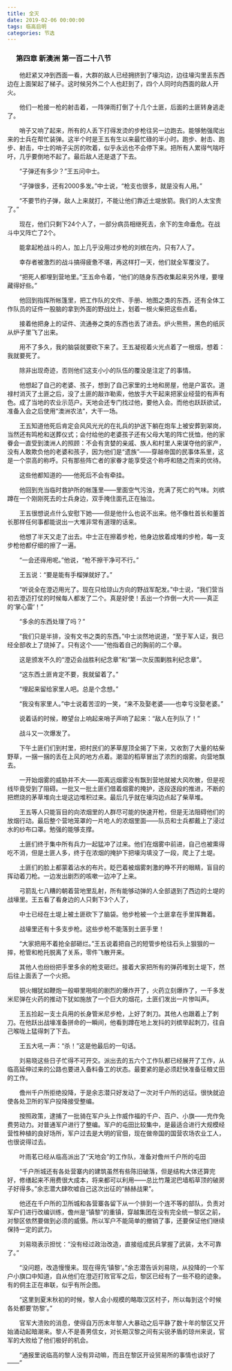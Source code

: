 ```yaml
---
title: 全灭
date: 2019-02-06 00:00:00
tags: 临高启明
categories: 节选
---
```


### 　  第四章 新澳洲 第一百二十八节

　　他赶紧又冲到西面一看，大群的敌人已经拥挤到了壕沟边，边往壕沟里丢东西边在上面架起了梯子。这时候另外二个人也赶到了，四个人同时向西面的敌人开火。

　　他们一枪接一枪的射击着，一阵弹雨打倒了十几个土匪，后面的土匪转身逃走了。

　　哨子又响了起来，所有的人丢下打得发烫的步枪往另一边跑去。能够勉强爬出来的士兵在帮忙装弹。这半个时是王五有生以来最忙碌的半小时。跑步、射击、跑步、射击，中士的哨子尖厉的吹着，似乎永远也不会停下来。把所有人累得气喘吁吁，几乎要倒地不起了。最后敌人还是退了下去。

　　“子弹还有多少？”王五问中士。

　　“子弹很多，还有2000多发。”中士说，“枪支也很多，就是没有人用。”

　　“不要节约子弹，敌人上来就打，不能让他们靠近土堤放箭。我们的人太宝贵了。”

　　现在，他们只剩下24个人了，一部分病员相继死去，余下的生命垂危。在战斗中又阵亡了2个。

　　能拿起枪战斗的人，加上几乎没用过步枪的刘槟在内，只有7人了。

　　幸存者被激烈的战斗搞得疲惫不堪，再这样打一天，他们就全军覆没了。

　　“把死人都埋到营地里。”王五命令着，“他们的随身东西收集起来另外埋，要埋藏得好些。”

　　他回到指挥所帐篷里，把工作队的文件、手册、地图之类的东西，还有全体工作队员的证件一股脑的拿到外面的野战灶上，划着一根火柴把这些点着。

　　接着他把身上的证件、流通券之类的东西也丢了进去。炉火熊熊，黑色的纸灰从炉子里飞了出来。

　　用不了多久，我的脑袋就要砍下来了。王五凝视着火光点着了一根烟，想着：我就要死了。

　　除非出现奇迹，否则他们这支小小的队伍的覆没是注定了的事情。

　　他想起了自己的老婆、孩子，想到了自己家里的土地和房屋，他是户富农。道禄村消灭了土匪之后，没了土匪的敲诈勒索，他放手大干起来把家业经营的有声有色。成了当地的农业示范户。天地会还专门找过他，要他入会。而他也跃跃欲试，准备入会之后使用“澳洲农法”，大干一场。

　　王五知道他死后肯定会风风光光的在礼兵的护送下躺在炮车上被安葬到翠岗，当然还有鸣枪和送葬仪式；会付给他的老婆孩子还有父母大笔的阵亡抚恤，他的家眷会一直受到澳洲人的照顾：不会有贪婪的亲戚、族人和村里人来谋夺他的家产，没有人敢欺负他的老婆和孩子，因为他们是“遗族”——穿越帝国的民事体系里，这是一个崇高的称呼。只有那些阵亡者的家眷才能享受这个称呼和随之而来的优待。

　　这些他都知道的——他死后不会有牵挂。

　　他回到充当临时救护所的帐篷里——里面空气污浊，充满了死亡的气味。刘槟蹲在一个刚刚死去的士兵身边，双手掩住面孔正在抽泣。

　　王五很想说点什么安慰下她——但是他什么也说不出来。他不像杜首长和董首长那样任何事都能说出一大堆非常有道理的话来。

　　他想了半天又走了出去。中士正在擦着步枪，他身边放着成堆的步枪，每一支步枪他都仔细的擦了一遍。

　　“一会还得用呢。”他说，“枪不擦干净可不行。”

　　王五说：“要是能有手榴弹就好了。”

　　“听说全在澄迈用光了。现在只给琼山方向的野战军配发。”中士说，“我们营当初去澄迈打仗的时候每人都发了二个。真是好使！丢出一个炸倒一大片——真正的‘掌心雷’！”

　　“多余的东西处理了吗？”

　　“我们只是半排，没有文书之类的东西。”中士淡然地说道，“至于军人证，我已经全部收上了烧掉了。只有这个——”他指着自己的胸前的二个章。

　　这是颁发不久的“澄迈会战胜利纪念章”和“第一次反围剿胜利纪念章”。

　　“这东西土匪肯定不要，我就留着了。”

　　“埋起来留给家里人吧。总是个念想。”

　　“我没有家里人。”中士说着苦涩的一笑，“来不及娶老婆——也幸亏没娶老婆。”

　　说着话的时候，瞭望台上响起来哨子声响了起来：“敌人在列队了！”

　　战斗又一次爆发了。

　　下午土匪们们到村里，把村民们的茅草屋顶全揭了下来，又收割了大量的枯柴野草，一捆一捆的丢在上风的地方点着。潮湿的稻草冒出了浓烈的烟雾。向营地飘去。

　　一开始烟雾的威胁并不大——距离远烟雾没有飘到营地就被大风吹散，但是视线毕竟受到了阻碍。一批又一批土匪们借着烟雾的掩护，逐段逐段的推进，不断的把燃烧的茅草堆向土堤这边堆积过来。最后几乎就在壕沟边点起了柴草堆。

　　王五等人只能盲目的向浓烟里的人群尽可能的快速开枪，但是无法阻碍他们的放烟行动。最后整个营地笼罩的一片呛人的浓烟里面——队员和士兵都戴上了浸过水的纱布口罩。勉强的能够支撑。

　　土匪们终于集中所有兵力一起猛冲了过来。他们在烟雾中前进，自己也被熏得吃不消，但是土匪人多，终于在浓烟的掩护下把壕沟填没了一段，爬上了土堤。

　　土匪们的脸上都蒙着沾水的布片。眨巴着被烟雾刺激的睁不开的眼睛，盲目的挥动着刀枪。一边发出剧烈的咳嗽一边冲了上来。

　　弓箭乱七八糟的朝着营地里乱射，所有能够动弹的人全部退到了西边的土堤的战壕里。王五看了看身边的人只剩下3个人了，

　　中士已经在土堤上被土匪砍下了脑袋。他步枪被一个土匪拿在手里挥舞着。

　　战壕里还有十多支步枪。这些步枪不能落到土匪手里！

　　“大家把用不着抢全部砸烂。”王五说着把自己的短管步枪往石头上狠狠的一摔，枪管和枪托脱离了关系，零件飞散开来。

　　其他人也纷纷把手里多余的枪支砸烂。接着大家把所有的弹药堆到土堤下，然后往上面丢了一个火把。

　　铜火帽犹如鞭炮一般噼里啪啦的剧烈的爆炸开了，火药立刻爆炸了，一千多发米尼弹在火药的推动下犹如施放了一个巨大的烟花，土匪们发出一片惨叫声。

　　王五捡起一支士兵用的长身管米尼步枪，上好了刺刀。其他人也跟着上了刺刀。在他跃出战壕准备拼命的一瞬间，他看到蹲在地上发抖的刘槟举起刺刀，往自己喉咙上猛得刺了下去。

　　王五大吼一声：“杀！”这是他最后的一句话。

　　刘易晓这些日子忙得不可开交。派出去的五六个工作队都已经展开了工作，从临高延伸过来的公路也要进入备料备工的状态。最要紧的是必须赶快准备征粮丈田的工作。

　　儋州千户所拒绝投降，于是余志潜只好发动了一次对千户所的远征。很快就迫使各处卫所的军户投降接受整编。

　　按照政策，逮捕了一批骑在军户头上作威作福的千户、百户、小旗——充作免费劳动力。对普通军户进行了整编。军户的屯田比较集中，是最适合进行大规模经营性种植的良好场所，军户过去是大明的官佃，现在做帝国的国营农场农业工人，也很说得过去。

　　叶雨茗已经从临高派出了“天地会”的工作队，准备对儋州千户所的屯田

　　“千户所城还有各处营寨内的建筑虽然有些陈旧破落，但是结构大体还算完好，修缮起来不用费很大成本，将来都可以利用——总比竹蔑泥巴墙稻草顶的破房子好得多。”余志潜大肆吹嘘自己这次出征的“赫赫战果”。

　　他还在千户所的卫所城和各营寨各留下从一个排到一个连不等的部队，负责对军户们进行改编训练，儋州是“镇黎”的重镇，穿越集团在没有完全统一黎区之前，对黎区依然要做到必须的威慑。所以军户不能简单的撤销了事，还要保证他们继续保持一定的武力。

　　刘易晓表示担忧：“没有经过政治改造，直接组成民兵掌握了武装，太不可靠了。”

　　“没问题，改造慢慢来。现在得先‘镇黎’。”余志潜告诉刘易晓，从投降的一个军户小旗口中知道，自从他们在澄迈打败官军之后，黎区已经有了一些不稳的迹象。有的侗主正在串联，似乎有所企图。

　　“这里到夏末秋初的时候，黎人会小规模的略取汉区村子，所以每到这个时候各处都要‘防黎’。”

　　官军大溃败的消息，使得自万历末年黎人大暴动之后平静了数十年的黎区又开始涌动起暗潮来。黎人不是善男信女，对长期汉黎之间有尖锐矛盾的琼州来说，官军的大败给了他们极好的机会。

　　“通报里说临高的黎人没有异动嘛，而且在黎区开设贸易所的事情也谈好了——”
